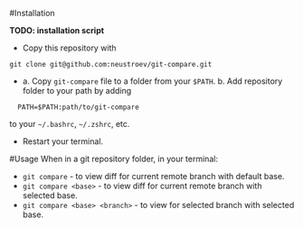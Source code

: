 #Installation

**TODO: installation script**

* Copy this repository with 
```
git clone git@github.com:neustroev/git-compare.git
```

* a. Copy `git-compare` file to a folder from your `$PATH`.
  b. Add repository folder to your path by adding
```
  PATH=$PATH:path/to/git-compare
```
to your `~/.bashrc`, `~/.zshrc`, etc.

* Restart your terminal.

#Usage
When in a git repository folder, in your terminal:

* `git compare` - to view diff for current remote branch with default base.
* `git compare <base>` - to view diff for current remote branch with selected base.
* `git compare <base> <branch>` - to view for selected branch with selected base.
